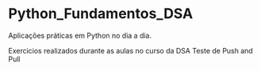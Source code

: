 # Python_Fundamentos_DSA
Aplicações práticas em Python no dia a dia.

Exercicios realizados durante as aulas no curso da DSA
Teste de Push and Pull
